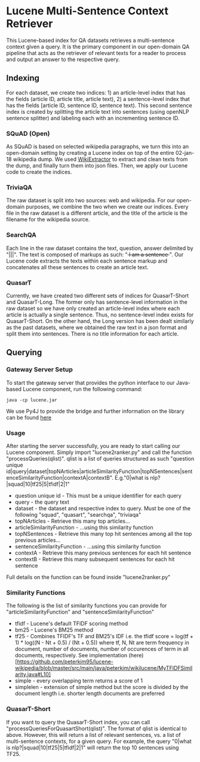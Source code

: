 # Lucene Multi-Sentence Context Retriever

This Lucene-based index for QA datasets retrieves a multi-sentence context given a query. It is the primary component in our open-domain QA pipeline that acts as the retriever of relevant texts for a reader to process and output an answer to the respective query.

## Indexing

For each dataset, we create two indices: 1) an article-level index that has the fields (article ID, article title, article text), 2) a sentence-level index that has the fields [article ID, sentence ID, sentence text). This second sentence index is created by splitting the article text into sentences (using openNLP sentence splitter) and labeling each with an incrementing sentence ID.

### SQuAD (Open)

As SQuAD is based on selected wikipedia paragraphs, we turn this into an open-domain setting by creating a Lucene index on top of the entire 02-jan-18 wikipedia dump. We used [WikiExtractor](https://github.com/attardi/wikiextractor) to extract and clean texts from the dump, and finally turn them into json files. Then, we apply our Lucene code to create the indices.

### TriviaQA

The raw dataset is split into two sources: web and wikipedia. For our open-domain purposes, we combine the two when we create our indices. Every file in the raw dataset is a different article, and the title of the article is the filename for the wikipedia source.

### SearchQA

Each line in the raw dataset contains the text, question, answer delimited by "|||". The text is composed of markups as such: "<s> I am a sentence </s>". Our Lucene code extracts the texts within each sentence markup and concatenates all these sentences to create an article text.

### QuasarT

Currently, we have created two different sets of indices for QuasarT-Short and QuasarT-Long. The former only has sentence-level information in the raw dataset so we have only created an article-level index where each article is actually a single sentence. Thus, no sentence-level index exists for QuasarT-Short. On the other hand, the Long version has been dealt similarly as the past datasets, where we obtained the raw text in a json format and split them into sentences. There is no title information for each article.

## Querying

### Gateway Server Setup

To start the gateway server that provides the python interface to our Java-based Lucene component, run the following command:

`java -cp lucene.jar`

We use Py4J to provide the bridge and further information on the library can be found [here](https://www.py4j.org/faq.html)

### Usage

After starting the server successfully, you are ready to start calling our Lucene component. Simply import "lucene2ranker.py" and call the function "processQueries(qlist)". qlist is a list of queries structured as such "question unique id|query|dataset|topNArticles|articleSimilarityFunction|topNSentences|sentenceSimilarityFunction|contextA|contextB". E.g."0|what is nlp?|squad|10|tf25|5|tfidf|2|1"

* question unique id - This must be a unique identifier for each query
* query - the query text
* dataset - the dataset and respective index to query. Must be one of the following "squad", "quasart", "searchqa", "triviaqa"
* topNArticles - Retrieve this many top articles...
* articleSimilarityFunction - ...using this similarity function
* topNSentences - Retrieve this many top hit sentences among all the top previous articles...
* sentenceSimilarityFunction - ...using this similarity function
* contextA - Retrieve this many previous sentences for each hit sentence
* contextB - Retrieve this many subsequent sentences for each hit sentence

Full details on the function can be found inside "lucene2ranker.py"

### Similarity Functions

The following is the list of similarity functions you can provide for "articleSimilarityFunction" and "sentenceSimilarityFunction"

* tfidf - Lucene's default TFIDF scoring method
* bm25 - Lucene's BM25 method
* tf25 - Combines TFIDF's TF and BM25's IDF i.e. the tfidf score = log(tf + 1) * log((N - Nt + 0.5) / (Nt + 0.5)) where tf, N, Nt are term frequency in document, number of documents, number of occurences of term in all documents, respectively. See implementation (here)[https://github.com/peterkim95/lucene-wikipedia/blob/master/src/main/java/peterkim/wikilucene/MyTFIDFSimilarity.java#L10]
* simple - every overlapping term returns a score of 1
* simplelen - extension of simple method but the score is divided by the document length i.e. shorter length documents are preferred

### QuasarT-Short

If you want to query the QuasarT-Short index, you can call "processQueriesForQuasartShort(qlist)". The format of qlist is identical to above. However, this will return a list of relevant sentences, vs. a list of multi-sentence contexts, for a given query. For example, the query "0|what is nlp?|squad|10|tf25|5|tfidf|2|1" will return the top 10 sentences using TF25.
